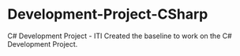 # Development-Project-CSharp
C# Development Project - ITI
Created the baseline to work on the C# Development Project.
